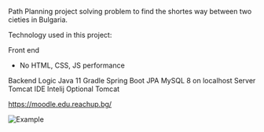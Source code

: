 Path Planning project solving problem to find the shortes way between two cieties in Bulgaria.

Technology used in this project:

Front end

* No HTML, CSS, JS performance

Backend Logic
Java 11
Gradle
Spring Boot
JPA
MySQL 8 on localhost
Server
Tomcat
IDE
Intelij
Optional
Tomcat

https://moodle.edu.reachup.bg/

![Example](https://user-images.githubusercontent.com/109521961/215882157-99755dcb-66fb-41ea-9067-f3b1de2a020c.png)

